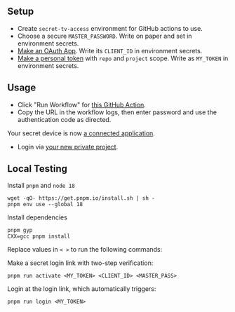 ## Setup

- Create `secret-tv-access` environment for GitHub actions to use.
- Choose a secure `MASTER_PASSWORD`. Write on paper and set in environment secrets.
- [Make an OAuth App](https://github.com/settings/developers). Write its `CLIENT_ID` in environment secrets.
- [Make a personal token](https://github.com/settings/tokens) with `repo` and `project` scope. Write as `MY_TOKEN` in environment secrets.

## Usage

- Click "Run Workflow" for [this GitHub Action](https://github.com/tvquizphd/public-quiz-device/actions/workflows/expect_user_code.yaml).
- Copy the URL in the workflow logs, then enter password and use the authentication code as directed.

Your secret device is now [a connected application](https://github.com/settings/applications).

- Login via [your new private project](https://github.com/tvquizphd?tab=projects).

## Local Testing

Install `pnpm` and `node 18`

```
wget -qO- https://get.pnpm.io/install.sh | sh -
pnpm env use --global 18
```

Install dependencies

```
pnpm gyp
CXX=gcc pnpm install
```

Replace values in `< >` to run the following commands:

Make a secret login link with two-step verification:

```
pnpm run activate <MY_TOKEN> <CLIENT_ID> <MASTER_PASS>
```

Login at the login link, which automatically triggers:
```
pnpm run login <MY_TOKEN>
```
